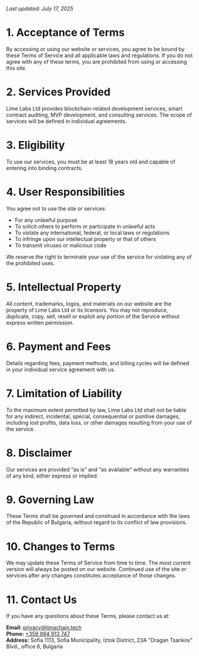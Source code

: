 _Last updated: July 17, 2025_

# 1. Acceptance of Terms

By accessing or using our website or services, you agree to be bound by these Terms of Service and all applicable laws and regulations. If you do not agree with any of these terms, you are prohibited from using or accessing this site.

# 2. Services Provided

Lime Labs Ltd provides blockchain-related development services, smart contract auditing, MVP development, and consulting services. The scope of services will be defined in individual agreements.

# 3. Eligibility

To use our services, you must be at least 18 years old and capable of entering into binding contracts.

# 4. User Responsibilities

You agree not to use the site or services:

- For any unlawful purpose
- To solicit others to perform or participate in unlawful acts
- To violate any international, federal, or local laws or regulations
- To infringe upon our intellectual property or that of others
- To transmit viruses or malicious code

We reserve the right to terminate your use of the service for violating any of the prohibited uses.

# 5. Intellectual Property

All content, trademarks, logos, and materials on our website are the property of Lime Labs Ltd or its licensors. You may not reproduce, duplicate, copy, sell, resell or exploit any portion of the Service without express written permission.

# 6. Payment and Fees

Details regarding fees, payment methods, and billing cycles will be defined in your individual service agreement with us.

# 7. Limitation of Liability

To the maximum extent permitted by law, Lime Labs Ltd shall not be liable for any indirect, incidental, special, consequential or punitive damages, including lost profits, data loss, or other damages resulting from your use of the service.

# 8. Disclaimer

Our services are provided “as is” and “as available” without any warranties of any kind, either express or implied.

# 9. Governing Law

These Terms shall be governed and construed in accordance with the laws of the Republic of Bulgaria, without regard to its conflict of law provisions.

# 10. Changes to Terms

We may update these Terms of Service from time to time. The most current version will always be posted on our website. Continued use of the site or services after any changes constitutes acceptance of those changes.

# 11. Contact Us

If you have any questions about these Terms, please contact us at:

**Email:** [privacy@limachain.tech](mailto:privacy@limachain.tech)  
**Phone:** [+359 884 913 747](tel:+359884913747)  
**Address:** Sofia 1113, Sofia Municipality, Iztok District, 23A "Dragan Tsankov" Blvd., office 6, Bulgaria
